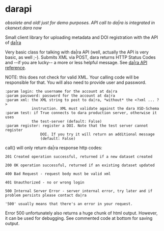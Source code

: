 darapi
======

*obsolete and old! just for demo purposes. API call to da|ra is integrated in
ckanext.dara now*


Small client library for uploading metadata and DOI registration with the API
of [da|ra](http://www.da-ra.de/)

Very basic class for talking with da|ra API (well, actually the API is very
basic, as well ;-). Submits XML via POST, dara returns HTTP Status Codes and
--if you are lucky-- a more or less helpful message. 
See [da|ra API reference](http://www.da-ra.de/fileadmin/media/da-ra.de/PDFs/dara_API_reference_v1.pdf).

NOTE: this does not check for valid XML. Your calling code will be
responsible for that. You will also need to provide user and password.

    :param login: the username for the account at da|ra
    :param password: password for the account at da|ra
    :param xml: the XML string to post to da|ra, *without* the <?xml ... ?>
                instruction. XML must validate against the dara XSD-Schema
    :param test: if True connects to dara production server, otherwise it uses
                the test-server (default: False)
    :param register: register a DOI. Note that the test server cannot register
                    DOI. If you try it will return an additional message
                    (default: False)

call() will only return da|ra response http codes:
    
    201 Created operation successful, returned if a new dataset created

    200 OK operation successful, returned if an existing dataset updated

    400 Bad Request - request body must be valid xml

    401 Unauthorized - no or wrong login

    500 Internal Server Error - server internal error, try later and if
    problem persists please contact da|ra

    '500' usually means that there's an error in your request.
    
Error 500 unfortunately also returns a huge chunk of html output. However,
it can be used for debugging. See commented code at bottom for saving
output.



